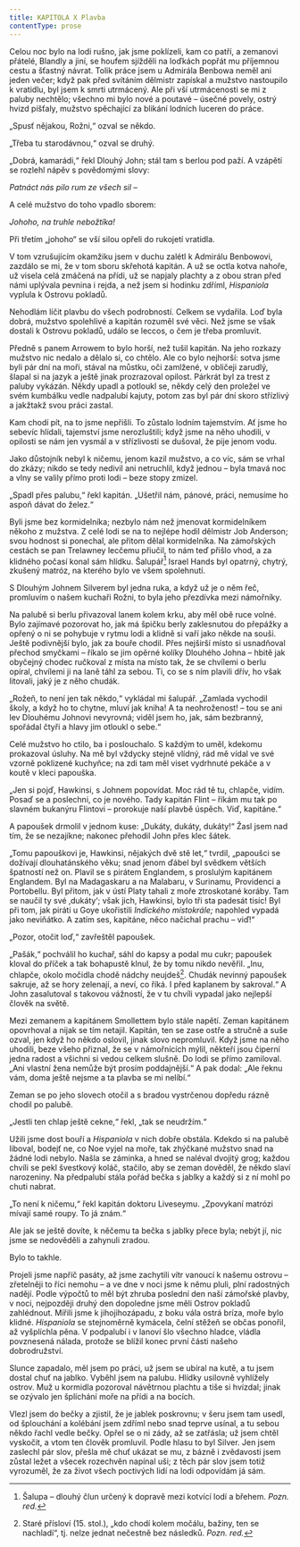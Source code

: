 ```yaml
---
title: KAPITOLA X Plavba
contentType: prose
---
```


<section>

Celou noc bylo na lodi rušno, jak jsme poklízeli, kam co patří, a zemanovi přátelé, Blandly a jiní, se houfem sjížděli na loďkách popřát mu příjemnou cestu a šťastný návrat. Tolik práce jsem u Admirála Benbowa neměl ani jeden večer; když pak před svítáním dělmistr zapískal a mužstvo nastoupilo k vratidlu, byl jsem k smrti utrmácený. Ale při vší utrmácenosti se mi z paluby nechtělo; všechno mi bylo nové a poutavé – úsečné povely, ostrý hvizd píšťaly, mužstvo spěchající za blikání lodních luceren do práce.

„Spusť nějakou, Rožni,“ ozval se někdo.

„Třeba tu starodávnou,“ ozval se druhý.

„Dobrá, kamarádi,“ řekl Dlouhý John; stál tam s berlou pod paží. A vzápětí se rozlehl nápěv s povědomými slovy:

_Patnáct nás pilo rum ze všech sil –_

A celé mužstvo do toho vpadlo sborem:

_Johoho, na truhle nebožtíka!_

Při třetím „johoho“ se vší silou opřeli do rukojetí vratidla.

V tom vzrušujícím okamžiku jsem v duchu zalétl k Admirálu Benbowovi, zazdálo se mi, že v tom sboru skřehotá kapitán. A už se octla kotva nahoře, už visela celá zmáčená na přídi, už se napjaly plachty a z obou stran před námi uplývala pevnina i rejda, a než jsem si hodinku zdříml, _Hispaniola_ vyplula k Ostrovu pokladů.

Nehodlám líčit plavbu do všech podrobností. Celkem se vydařila. Loď byla dobrá, mužstvo spolehlivé a kapitán rozuměl své věci. Než jsme se však dostali k Ostrovu pokladů, událo se leccos, o čem je třeba promluvit.

Předně s panem Arrowem to bylo horší, než tušil kapitán. Na jeho rozkazy mužstvo nic nedalo a dělalo si, co chtělo. Ale co bylo nejhorší: sotva jsme byli pár dní na moři, stával na můstku, oči zamlžené, v obličeji zarudlý, šlapal si na jazyk a ještě jinak prozrazoval opilost. Párkrát byl za trest z paluby vykázán. Někdy upadl a potloukl se, někdy celý den proležel ve svém kumbálku vedle nadpalubí kajuty, potom zas byl pár dní skoro střízlivý a jakžtakž svou práci zastal.

Kam chodí pít, na to jsme nepřišli. To zůstalo lodním tajemstvím. Ať jsme ho sebevíc hlídali, tajemství jsme nerozluštili; když jsme na něho uhodili, v opilosti se nám jen vysmál a v střízlivosti se dušoval, že pije jenom vodu.

Jako důstojník nebyl k ničemu, jenom kazil mužstvo, a co víc, sám se vrhal do zkázy; nikdo se tedy nedivil ani netruchlil, když jednou – byla tmavá noc a vlny se valily přímo proti lodi – beze stopy zmizel.

„Spadl přes palubu,“ řekl kapitán. „Ušetřil nám, pánové, práci, nemusíme ho aspoň dávat do želez.“

Byli jsme bez kormidelníka; nezbylo nám než jmenovat kormidelníkem někoho z mužstva. Z celé lodi se na to nejlépe hodil dělmistr Job Anderson; svou hodnost si ponechal, ale přitom dělal kormidelníka. Na zámořských cestách se pan Trelawney lecčemu přiučil, to nám teď přišlo vhod, a za klidného počasí konal sám hlídku. Šalupář[^11] Israel Hands byl opatrný, chytrý, zkušený matróz, na kterého bylo ve všem spolehnutí.

S Dlouhým Johnem Silverem byl jedna ruka, a když už je o něm řeč, promluvím o našem kuchaři Rožni, to byla jeho přezdívka mezi námořníky.

Na palubě si berlu přivazoval lanem kolem krku, aby měl obě ruce volné. Bylo zajímavé pozorovat ho, jak má špičku berly zaklesnutou do přepážky a opřený o ni se pohybuje v rytmu lodi a klidně si vaří jako někde na souši. Ještě podivnější bylo, jak za bouře chodil. Přes nejširší místo si usnadňoval přechod smyčkami – říkalo se jim opěrné kolíky Dlouhého Johna – hbitě jak obyčejný chodec ručkoval z místa na místo tak, že se chvílemi o berlu opíral, chvílemi ji na laně táhl za sebou. Ti, co se s ním plavili dřív, ho však litovali, jaký je z něho chudák.

„Rožeň, to není jen tak někdo,“ vykládal mi šalupář. „Zamlada vychodil školy, a když ho to chytne, mluví jak kniha! A ta neohroženost! – tou se ani lev Dlouhému Johnovi nevyrovná; viděl jsem ho, jak, sám bezbranný, spořádal čtyři a hlavy jim otloukl o sebe.“

Celé mužstvo ho ctilo, ba i poslouchalo. S každým to uměl, kdekomu prokazoval úsluhy. Na mě byl vždycky stejně vlídný, rád mě vídal ve své vzorně poklizené kuchyňce; na zdi tam měl viset vydrhnuté pekáče a v koutě v kleci papouška.

„Jen si pojď, Hawkinsi, s Johnem popovídat. Moc rád tě tu, chlapče, vidím. Posaď se a poslechni, co je nového. Tady kapitán Flint – říkám mu tak po slavném bukanýru Flintovi – prorokuje naší plavbě úspěch. Viď, kapitáne.“

A papoušek drmolil v jednom kuse: „Dukáty, dukáty, dukáty!“ Žasl jsem nad tím, že se nezajíkne; nakonec přehodil John přes klec šátek.

„Tomu papouškovi je, Hawkinsi, nějakých dvě stě let,“ tvrdil, „papoušci se dožívají dlouhatánského věku; snad jenom ďábel byl svědkem větších špatností než on. Plavil se s pirátem Englandem, s proslulým kapitánem Englandem. Byl na Madagaskaru a na Malabaru, v Surinamu, Providenci a Portobellu. Byl přitom, jak v ústí Platy tahali z moře ztroskotané koráby. Tam se naučil ty své ‚dukáty‘; však jich, Hawkinsi, bylo tři sta padesát tisíc! Byl při tom, jak piráti u Goye ukořistili _Indického místokrále;_ napohled vypadá jako neviňátko. A zatím ses, kapitáne, něco načichal prachu – viď!“

„Pozor, otočit loď,“ zavřeštěl papoušek.

„Pašák,“ pochválil ho kuchař, sáhl do kapsy a podal mu cukr; papoušek kloval do příček a tak bohapustě klnul, že by tomu nikdo nevěřil. „Inu, chlapče, okolo močidla chodě nádchy neujdeš[^12]. Chudák nevinný papoušek sakruje, až se hory zelenají, a neví, co říká. I před kaplanem by sakroval.“ A John zasalutoval s takovou vážností, že v tu chvíli vypadal jako nejlepší člověk na světě.

Mezi zemanem a kapitánem Smollettem bylo stále napětí. Zeman kapitánem opovrhoval a nijak se tím netajil. Kapitán, ten se zase ostře a stručně a suše ozval, jen když ho někdo oslovil, jinak slovo nepromluvil. Když jsme na něho uhodili, beze všeho přiznal, že se v námořnících mýlil, někteří jsou čiperní jedna radost a všichni si vedou celkem slušně. Do lodi se přímo zamiloval. „Ani vlastní žena nemůže být prosím poddajnější.“ A pak dodal: „Ale řeknu vám, doma ještě nejsme a ta plavba se mi nelíbí.“

Zeman se po jeho slovech otočil a s bradou vystrčenou dopředu rázně chodil po palubě.

„Jestli ten chlap ještě cekne,“ řekl, „tak se neudržím.“

Užili jsme dost bouří a _Hispaniola_ v nich dobře obstála. Kdekdo si na palubě liboval, bodejť ne, co Noe vyjel na moře, tak zhýčkané mužstvo snad na žádné lodi nebylo. Našla se záminka, a hned se naléval dvojitý grog; každou chvíli se pekl švestkový koláč, stačilo, aby se zeman dověděl, že někdo slaví narozeniny. Na předpalubí stála pořád bečka s jablky a každý si z ní mohl po chuti nabrat.

„To není k ničemu,“ řekl kapitán doktoru Liveseymu. „Zpovykaní matrózi mívají samé roupy. To já znám.“

Ale jak se ještě dovíte, k něčemu ta bečka s jablky přece byla; nebýt jí, nic jsme se nedověděli a zahynuli zradou.

Bylo to takhle.

Projeli jsme napříč pasáty, až jsme zachytili vítr vanoucí k našemu ostrovu – zřetelněji to říci nemohu – a ve dne v noci jsme k němu pluli, plní radostných nadějí. Podle výpočtů to měl být zhruba poslední den naší zámořské plavby, v noci, nejpozději druhý den dopoledne jsme měli Ostrov pokladů zahlédnout. Mířili jsme k jihojihozápadu, z boku vála ostrá bríza, moře bylo klidné. _Hispaniola_ se stejnoměrně kymácela, čelní stěžeň se občas ponořil, až vyšplíchla pěna. V podpalubí i v lanoví šlo všechno hladce, vládla povznesená nálada, protože se blížil konec první části našeho dobrodružství.

Slunce zapadalo, měl jsem po práci, už jsem se ubíral na kutě, a tu jsem dostal chuť na jablko. Vyběhl jsem na palubu. Hlídky usilovně vyhlížely ostrov. Muž u kormidla pozoroval návětrnou plachtu a tiše si hvízdal; jinak se ozývalo jen šplíchání moře na přídi a na bocích.

Vlezl jsem do bečky a zjistil, že je jablek poskrovnu; v šeru jsem tam usedl, od šplouchání a kolébání jsem zdříml nebo snad teprve usínal, a tu sebou někdo řachl vedle bečky. Opřel se o ni zády, až se zatřásla; už jsem chtěl vyskočit, a vtom ten člověk promluvil. Podle hlasu to byl Silver. Jen jsem zaslechl pár slov, přešla mě chuť ukázat se mu, z bázně i zvědavosti jsem zůstal ležet a všecek rozechvěn napínal uši; z těch pár slov jsem totiž vyrozuměl, že za život všech poctivých lidí na lodi odpovídám já sám.

</section>

[^1]: Matróz – námořník. _Pozn. red._

[^2]: Klnout – klít, nadávat. _Pozn. red._

[^3]: Švadronit – rychle drmolivě mluvit. _Pozn. red._

[^4]: Sešlý, vetchý. _Pozn. red._

[^5]: Smotaný žvýkací tabák. _Pozn. red._

[^6]: Nádoba na uchovávání troudu, tj. suché, snadno zápalné látky. _Pozn. red._

[^7]: Přístroj k určování místa podle polohy hvězd. _Pozn. red._

[^8]: Kyvadlové hodiny. _Pozn. red._

[^9]: Dovětek, dodatek. _Pozn. red._

[^10]: Kloun – mohutná špičatá zbraň umístěná pod čarou ponoru na přídi. Svým hrotem sloužila k proražení boku nepřátelské lodi. _Pozn. red._

[^11]: Šalupa – dlouhý člun určený k dopravě mezi kotvící lodí a břehem. _Pozn. red._

[^12]: Staré přísloví (15. stol.), „kdo chodí kolem močálu, bažiny, ten se nachladí“, tj. nelze jednat nečestně bez následků. _Pozn. red._

[^13]: Parduna – součást pevného lanoví, zadní a postranní lano slouží k výstuze stěžňů a čnělek. _Pozn. red._

[^14]: Jola – otevřený sportovní člun s plachtami. _Pozn. red._

[^15]: Zábradlí, ohrazení. _Pozn. red._

[^16]: Brzo bylo vzbouřenců jen osm, námořník ze škuneru, postřelený panem Trelawneyem, ještě ten večer zranění podlehl. Ti, co zůstali, se to ovšem dověděli až později.

[^17]: Kosatka – trojúhelníková plachta nad přídí lodi. _Pozn. red._

[^18]: Stěh – lano spojující stěžeň s trupem a zajišťující jeho lepší stabilitu. _Pozn. red_.

[^19]: Fidibus – papírovýsmotek, jímž se podpaluje dýmka nebo svíčka. _Pozn. red_.

[^20]: Cvičit na povel. _Pozn. red_.

[^21]: Mlýnské kameny. _Pozn. red._
